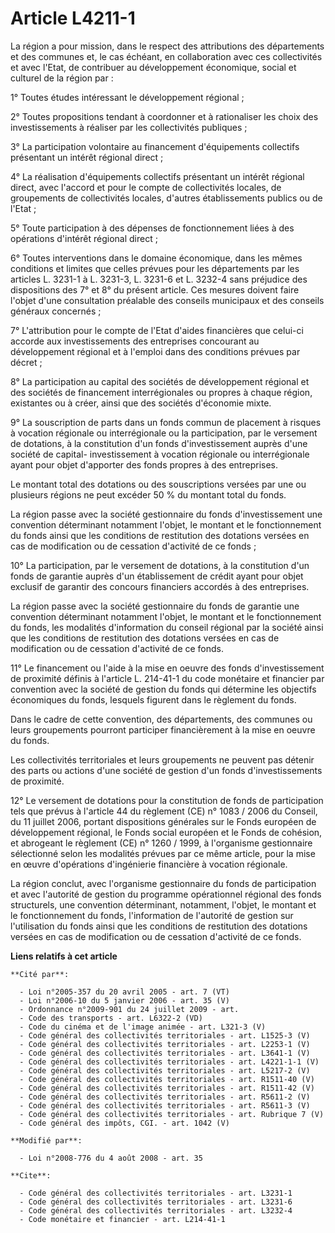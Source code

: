 # Article L4211-1

La région a pour mission, dans le respect des attributions des départements et des communes et, le cas échéant, en
collaboration avec ces collectivités et avec l'Etat, de contribuer au développement économique, social et culturel de la
région par : 

1° Toutes études intéressant le développement régional ; 

2° Toutes propositions tendant à coordonner et à rationaliser les choix des investissements à réaliser par les collectivités
publiques ; 

3° La participation volontaire au financement d'équipements collectifs présentant un intérêt régional direct ; 

4° La réalisation d'équipements collectifs présentant un intérêt régional direct, avec l'accord et pour le compte de
collectivités locales, de groupements de collectivités locales, d'autres établissements publics ou de l'Etat ; 

5° Toute participation à des dépenses de fonctionnement liées à des opérations d'intérêt régional direct ; 

6° Toutes interventions dans le domaine économique, dans les mêmes conditions et limites que celles prévues pour les
départements par les articles L. 3231-1 à L. 3231-3, L. 3231-6 et L. 3232-4 sans préjudice des dispositions des 7° et 8° du
présent article. Ces mesures doivent faire l'objet d'une consultation préalable des conseils municipaux et des conseils
généraux concernés ; 

7° L'attribution pour le compte de l'Etat d'aides financières que celui-ci accorde aux investissements des entreprises
concourant au développement régional et à l'emploi dans des conditions prévues par décret ; 

8° La participation au capital des sociétés de développement régional et des sociétés de financement interrégionales ou
propres à chaque région, existantes ou à créer, ainsi que des sociétés d'économie mixte. 

9° La souscription de parts dans un fonds commun de placement à risques à vocation régionale ou interrégionale ou la
participation, par le versement de dotations, à la constitution d'un fonds d'investissement auprès d'une société de capital-
investissement à vocation régionale ou interrégionale ayant pour objet d'apporter des fonds propres à des entreprises. 

Le montant total des dotations ou des souscriptions versées par une ou plusieurs régions ne peut excéder 50 % du montant
total du fonds. 

La région passe avec la société gestionnaire du fonds d'investissement une convention déterminant notamment l'objet, le
montant et le fonctionnement du fonds ainsi que les conditions de restitution des dotations versées en cas de modification ou
de cessation d'activité de ce fonds ; 

10° La participation, par le versement de dotations, à la constitution d'un fonds de garantie auprès d'un établissement de
crédit ayant pour objet exclusif de garantir des concours financiers accordés à des entreprises. 

La région passe avec la société gestionnaire du fonds de garantie une convention déterminant notamment l'objet, le montant et
le fonctionnement du fonds, les modalités d'information du conseil régional par la société ainsi que les conditions de
restitution des dotations versées en cas de modification ou de cessation d'activité de ce fonds. 

11° Le financement ou l'aide à la mise en oeuvre des fonds d'investissement de proximité définis à l'article L. 214-41-1 du
code monétaire et financier par convention avec la société de gestion du fonds qui détermine les objectifs économiques du
fonds, lesquels figurent dans le règlement du fonds. 

Dans le cadre de cette convention, des départements, des communes ou leurs groupements pourront participer financièrement à
la mise en oeuvre du fonds. 

Les collectivités territoriales et leurs groupements ne peuvent pas détenir des parts ou actions d'une société de gestion
d'un fonds d'investissements de proximité. 

12° Le versement de dotations pour la constitution de fonds de participation tels que prévus à l'article 44 du règlement (CE)
n° 1083 / 2006 du Conseil, du 11 juillet 2006, portant dispositions générales sur le Fonds européen de développement
régional, le Fonds social européen et le Fonds de cohésion, et abrogeant le règlement (CE) n° 1260 / 1999, à l'organisme
gestionnaire sélectionné selon les modalités prévues par ce même article, pour la mise en œuvre d'opérations d'ingénierie
financière à vocation régionale. 

La région conclut, avec l'organisme gestionnaire du fonds de participation et avec l'autorité de gestion du programme
opérationnel régional des fonds structurels, une convention déterminant, notamment, l'objet, le montant et le fonctionnement
du fonds, l'information de l'autorité de gestion sur l'utilisation du fonds ainsi que les conditions de restitution des
dotations versées en cas de modification ou de cessation d'activité de ce fonds.

**Liens relatifs à cet article**

	**Cité par**:

	  - Loi n°2005-357 du 20 avril 2005 - art. 7 (VT)
	  - Loi n°2006-10 du 5 janvier 2006 - art. 35 (V)
	  - Ordonnance n°2009-901 du 24 juillet 2009 - art.
	  - Code des transports - art. L6322-2 (VD)
	  - Code du cinéma et de l'image animée - art. L321-3 (V)
	  - Code général des collectivités territoriales - art. L1525-3 (V)
	  - Code général des collectivités territoriales - art. L2253-1 (V)
	  - Code général des collectivités territoriales - art. L3641-1 (V)
	  - Code général des collectivités territoriales - art. L4221-1-1 (V)
	  - Code général des collectivités territoriales - art. L5217-2 (V)
	  - Code général des collectivités territoriales - art. R1511-40 (V)
	  - Code général des collectivités territoriales - art. R1511-42 (V)
	  - Code général des collectivités territoriales - art. R5611-2 (V)
	  - Code général des collectivités territoriales - art. R5611-3 (V)
	  - Code général des collectivités territoriales - art. Rubrique 7 (V)
	  - Code général des impôts, CGI. - art. 1042 (V)

	**Modifié par**:

	  - Loi n°2008-776 du 4 août 2008 - art. 35

	**Cite**:

	  - Code général des collectivités territoriales - art. L3231-1
	  - Code général des collectivités territoriales - art. L3231-6
	  - Code général des collectivités territoriales - art. L3232-4
	  - Code monétaire et financier - art. L214-41-1
